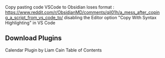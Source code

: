 

Copy pasting code VSCode to Obsidian loses format :
https://www.reddit.com/r/ObsidianMD/comments/qil01h/a_mess_after_coping_a_script_from_vs_code_to/
disabling the Editor option "Copy With Syntax Highlighting" in VS Code

## Download  Plugins
Calendar Plugin by Liam Cain
Table of Contents